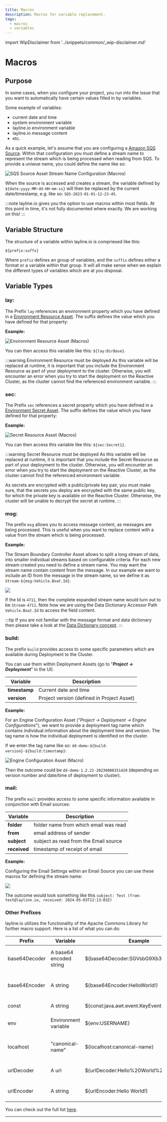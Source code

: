 ```yaml
---
title: Macros
description: Macros for variable replacement.
tags:
  - macros
  - variables
---
```


import WipDisclaimer from '../snippets/common/_wip-disclaimer.md'

# Macros

## Purpose

In some cases, when you configure your project, you run into the issue that you want to automatically have certain values filled in by variables.

Some example of variables:

- current date and time
- system environment variable
- layline.io environment variable
- layline.io message content
- etc.

As a quick example, let's assume that you are configuring a [Amazon SQS Source](../../assets/sources/asset-source-sqs).
Within that configuration you must define a stream name to represent the stream which is being processed when reading from SQS.
To provide a uniwue name, you could define the name like so:

![SQS Source Asset Stream Name Configuration (Macros)](.macros_images/2c96cb51.png)

When the source is accessed and creates a stream, the variable defined by `${date:yyyy-MM-dd-HH-mm-ss}` will then be replaced by the current date/timestamp, e.g. like so: `SQS-2023-01-01-12-23-45`.

:::note
layline.io gives you the option to use macros within most fields. At this point in time, it's not fully documented where exactly.
We are working on this!
:::

## Variable Structure

The structure of a variable within layline.io is compriesed like this:

`${prefix:suffx}`

Where `prefix` defines an group of variables, and the `suffix` defines either a format or a variable within that group.
It will all make sense when we explain the different types of variables which are at you disposal.

## Variable Types

### lay:

The Prefix `lay` references an environment property which you have defined in a [Environment Resource Asset](/../../resources/asset-resource-environment).
The suffix defines the value which you have defined for that property:

**Example:**

![Environment Resource Asset (Macros)](.macros_images/7c1ef951.png)

You can then access this variable like this: `${lay:DirBase}`.

:::warning Environment Resource must be deployed
As this variable will be replaced at runtime, it is important that you include the Environment Resource as part of your deployment to the cluster.
Otherwise, you will encounter an error when you try to start the deployment on the Reactive Cluster, as the cluster cannot find the referenced environment variable.
:::

### sec:

The Prefix `sec` references a secret property which you have defined in a [Environment Secret Asset](/../../resources/asset-resource-secret).
The suffix defines the value which you have defined for that property:

**Example:**

![Secret Resource Asset (Macros)](.macros_images/c7f98054.png)

You can then access this variable like this: `${sec:Secret1}`.

:::warning Secret Resource must be deployed
As this variable will be replaced at runtime, it is important that you include the Secret Resource as part of your deployment to the cluster.
Otherwise, you will encounter an error when you try to start the deployment on the Reactive Cluster, as the cluster cannot find the referenced environment variable.

As secrets are encrypted with a public/private key pair, you must make sure, that the secrets you deploy are encrypted with the same public key, for which the private key is available on the Reactive
Cluster.
Otherwise, the cluster will be unable to decrypt the secret at runtime.
:::

### msg:

The prefix `msg` allows you to access message content, as messages are being processed.
This is useful when you want to replace content with a value from the stream which is being processed.

**Example:**

The Stream Boundary Controller Asset allows to split a long stream of data, into smaller individual streams based on configurable criteria.
For each new stream created you need to define a stream name.
You may want the stream name contain content from the message.
In our example we want to include an ID from the message in the stream name, so we define it as `Stream-${msg:Vehicle.Boat.Id}`.

![](.macros_images/0a812f45.png)

If the Id is `4711`, then the complete expanded stream name would turn out to be `Stream-4711`.
Note how we are using the Data Dictionary Accessor Path `Vehicle.Boat.Id` to access the field content.

:::tip
If you are not familiar with the message format and data dictionary then please take a look at the [Data Dictionary concept](../../concept/data-dictionary).
:::

### build:

The prefix `build` provides access to some specific parameters which are available during Deployment to the Cluster.

You can use them within Deployment Assets (go to "_**Project -> Deployment**_" in the UI).

| Variable      | Description                                |
|---------------|--------------------------------------------|
| **timestamp** | Current date and time                      |
| **version**   | Project version (defined in Project Asset) |

**Example:**

For an Engine Configuration Asset ("_Project -> Deployment -> Engine Configurations_"), we want to provide a deployment tag name which contains individual information about the deployment time and
version.
The tag name is how the individual deployment is identified on the cluster.

If we enter the tag name like so: `dd-demo-${build-version}-${build:timestamp}`:

![Engine Configuration Asset (Macro)](.macros_images/7d8e7ad4.png)

Then the outcome could be `dd-demo-1.2.21-20230808151420` (depending on version number and date/time of deployment to cluster).

### mail:

The prefix `mail` provides access to some specific information available in conjunction with Email sources:

| Variable     | Description                           |
|--------------|---------------------------------------|
| **folder**   | folder name from which email was read |
| **from**     | email address of sender               |
| **subject**  | subject as read from the Email source |
| **received** | timestamp of receipt of email         |

**Example:**

Configuring the Email Settings within an Email Source you can use these macros for defining the stream name:

![](./.macros_images/1715012140064.png)

The outcome would look something like this `subject: Test (from: test@layline.io, received: 2024-05-03T12:13:03Z)`



### Other Prefixes

layline.io utilizes the functionality of the Apache Commons Library for further macro support.
Here is a list of what you can do:

| Prefix        | Variable                | Example                                      | Description                      |
|---------------|-------------------------|----------------------------------------------|----------------------------------|
| base64Decoder | A base64 encoded string | $\{base64Decoder:SGVsbG9Xb3JsZCE=\}          | Decode a base64 encoded string   |
| base64Encoder | A string                | $\{base64Encoder:HelloWorld!\}               | Encode a string in base64 format |
| const         | A string                | $\{const:java.awt.event.KeyEvent.VK_ESCAPE\} | Java constant                    |
| env           | Environment variable    | $\{env:USERNAME\}                            | A system environment variable    |
| localhost     | "canonical-name"        | $\{localhost:canonical-name\}                | The canonical name of the host   |
| urlDecoder    | A url                   | $\{urlDecoder:Hello%20World%21\}             | Decoding a url to a string       |
| urlEncoder    | A string                | $\{urlEncoder:Hello World!\}                 | Encoding a string to a url       |

You can check out the full list [here](https://commons.apache.org/proper/commons-text/apidocs/org/apache/commons/text/StringSubstitutor.html).

---

<WipDisclaimer></WipDisclaimer>
